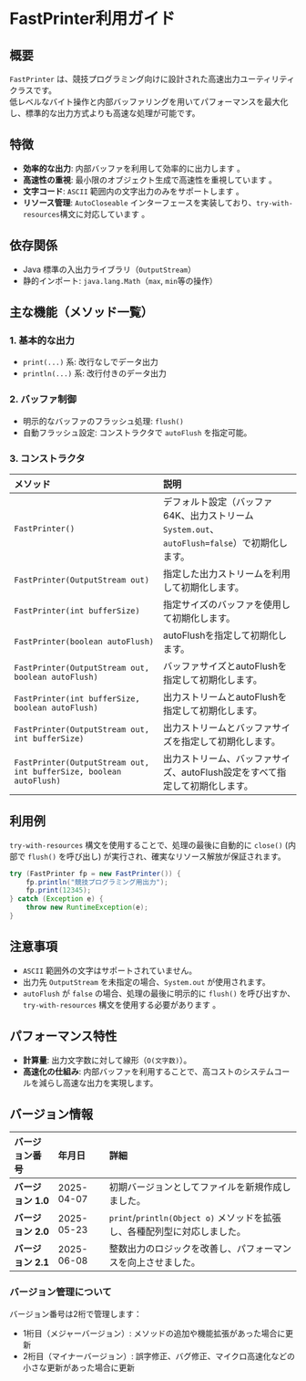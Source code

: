 # FastPrinter利用ガイド

## 概要

`FastPrinter` は、競技プログラミング向けに設計された高速出力ユーティリティクラスです。  
低レベルなバイト操作と内部バッファリングを用いてパフォーマンスを最大化し、標準的な出力方式よりも高速な処理が可能です。

## 特徴

- **効率的な出力**: 内部バッファを利用して効率的に出力します 。
- **高速性の重視**: 最小限のオブジェクト生成で高速性を重視しています 。
- **文字コード**: `ASCII` 範囲内の文字出力のみをサポートします 。
- **リソース管理**: `AutoCloseable` インターフェースを実装しており、`try-with-resources`構文に対応しています 。

## 依存関係

- Java 標準の入出力ライブラリ（`OutputStream`）
- 静的インポート: `java.lang.Math`（`max`, `min`等の操作）

## 主な機能（メソッド一覧）

### 1. 基本的な出力

- `print(...)` 系: 改行なしでデータ出力
- `println(...)` 系: 改行付きのデータ出力

### 2. バッファ制御

- 明示的なバッファのフラッシュ処理: `flush()`
- 自動フラッシュ設定: コンストラクタで `autoFlush` を指定可能。

### 3. コンストラクタ

| メソッド                                                               | 説明                                                              |
|:-------------------------------------------------------------------|:----------------------------------------------------------------|
| `FastPrinter()`                                                    | デフォルト設定（バッファ64K、出力ストリーム `System.out`、`autoFlush=false`）で初期化します。 |
| `FastPrinter(OutputStream out)`                                    | 指定した出力ストリームを利用して初期化します。                                         |
| `FastPrinter(int bufferSize)`                                      | 指定サイズのバッファを使用して初期化します。                                          |
| `FastPrinter(boolean autoFlush)`                                   | autoFlushを指定して初期化します。                                           |
| `FastPrinter(OutputStream out, boolean autoFlush)`                 | バッファサイズとautoFlushを指定して初期化します。                                   |
| `FastPrinter(int bufferSize, boolean autoFlush)`                   | 出力ストリームとautoFlushを指定して初期化します。                                   |
| `FastPrinter(OutputStream out, int bufferSize)`                    | 出力ストリームとバッファサイズを指定して初期化します。                                     |
| `FastPrinter(OutputStream out, int bufferSize, boolean autoFlush)` | 出力ストリーム、バッファサイズ、autoFlush設定をすべて指定して初期化します。                      |

## 利用例

`try-with-resources` 構文を使用することで、処理の最後に自動的に `close()` (内部で `flush()` を呼び出し)
が実行され、確実なリソース解放が保証されます。

```java
try (FastPrinter fp = new FastPrinter()) {
	fp.println("競技プログラミング用出力");
	fp.print(12345);
} catch (Exception e) {
	throw new RuntimeException(e);
}
```

## 注意事項

- `ASCII` 範囲外の文字はサポートされていません。
- 出力先 `OutputStream` を未指定の場合、`System.out` が使用されます。
- `autoFlush` が `false` の場合、処理の最後に明示的に `flush()` を呼び出すか、`try-with-resources`
	構文を使用する必要があります 。

## パフォーマンス特性

- **計算量**: 出力文字数に対して線形（`O(文字数)`）。
- **高速化の仕組み**: 内部バッファを利用することで、高コストのシステムコールを減らし高速な出力を実現します。

## バージョン情報

| バージョン番号       | 年月日        | 詳細                                                 |
|:--------------|:-----------|:---------------------------------------------------|
| **バージョン 1.0** | 2025-04-07 | 初期バージョンとしてファイルを新規作成しました。                           |
| **バージョン 2.0** | 2025-05-23 | `print`/`println(Object o)` メソッドを拡張し、各種配列型に対応しました。 |
| **バージョン 2.1** | 2025-06-08 | 整数出力のロジックを改善し、パフォーマンスを向上させました。                     |

### バージョン管理について

バージョン番号は2桁で管理します：

- 1桁目（メジャーバージョン）: メソッドの追加や機能拡張があった場合に更新
- 2桁目（マイナーバージョン）: 誤字修正、バグ修正、マイクロ高速化などの小さな更新があった場合に更新

